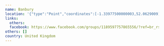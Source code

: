 ```yaml
---
name: Banbury
location: '{"type":"Point","coordinates":[-1.33977500000003,52.0629009]}'
links:
  others: 
  facebook: https://www.facebook.com/groups/1189597757865556/?ref=br_rs
others: []
country: United Kingdom
---
```

